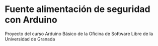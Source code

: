 # Fuente alimentación de seguridad con Arduino 
Proyecto del curso Arduino Básico de la Oficina de Software Libre de la Universidad de Granada
